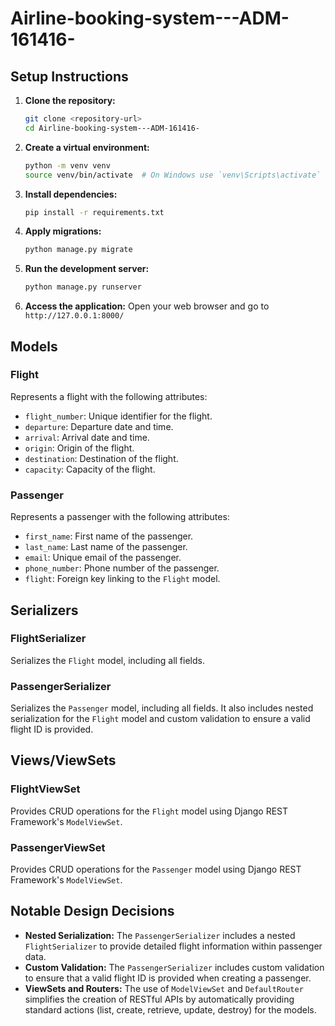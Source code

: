 # Airline-booking-system---ADM-161416-

## Setup Instructions

1. **Clone the repository:**
    ```bash
    git clone <repository-url>
    cd Airline-booking-system---ADM-161416-
    ```

2. **Create a virtual environment:**
    ```bash
    python -m venv venv
    source venv/bin/activate  # On Windows use `venv\Scripts\activate`
    ```

3. **Install dependencies:**
    ```bash
    pip install -r requirements.txt
    ```

4. **Apply migrations:**
    ```bash
    python manage.py migrate
    ```

5. **Run the development server:**
    ```bash
    python manage.py runserver
    ```

6. **Access the application:**
    Open your web browser and go to `http://127.0.0.1:8000/`

## Models

### Flight
Represents a flight with the following attributes:
- `flight_number`: Unique identifier for the flight.
- `departure`: Departure date and time.
- `arrival`: Arrival date and time.
- `origin`: Origin of the flight.
- `destination`: Destination of the flight.
- `capacity`: Capacity of the flight.

### Passenger
Represents a passenger with the following attributes:
- `first_name`: First name of the passenger.
- `last_name`: Last name of the passenger.
- `email`: Unique email of the passenger.
- `phone_number`: Phone number of the passenger.
- `flight`: Foreign key linking to the `Flight` model.

## Serializers

### FlightSerializer
Serializes the `Flight` model, including all fields.

### PassengerSerializer
Serializes the `Passenger` model, including all fields. It also includes nested serialization for the `Flight` model and custom validation to ensure a valid flight ID is provided.

## Views/ViewSets

### FlightViewSet
Provides CRUD operations for the `Flight` model using Django REST Framework's `ModelViewSet`.

### PassengerViewSet
Provides CRUD operations for the `Passenger` model using Django REST Framework's `ModelViewSet`.

## Notable Design Decisions

- **Nested Serialization:** The `PassengerSerializer` includes a nested `FlightSerializer` to provide detailed flight information within passenger data.
- **Custom Validation:** The `PassengerSerializer` includes custom validation to ensure that a valid flight ID is provided when creating a passenger.
- **ViewSets and Routers:** The use of `ModelViewSet` and `DefaultRouter` simplifies the creation of RESTful APIs by automatically providing standard actions (list, create, retrieve, update, destroy) for the models.
